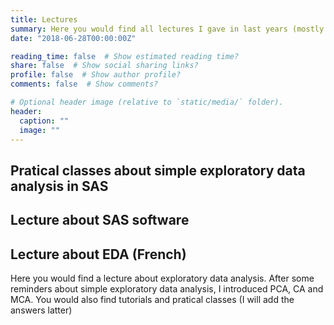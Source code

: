```yaml
---
title: Lectures
summary: Here you would find all lectures I gave in last years (mostly in French ...).
date: "2018-06-28T00:00:00Z"

reading_time: false  # Show estimated reading time?
share: false  # Show social sharing links?
profile: false  # Show author profile?
comments: false  # Show comments?

# Optional header image (relative to `static/media/` folder).
header:
  caption: ""
  image: ""
---
```

## Pratical classes about simple exploratory data analysis in SAS

## Lecture about SAS software

## Lecture about EDA (French)

Here you would find a lecture about exploratory data analysis. After some reminders about simple exploratory data analysis, I introduced PCA, CA and MCA. You would also find tutorials and pratical classes (I will add the answers latter)
